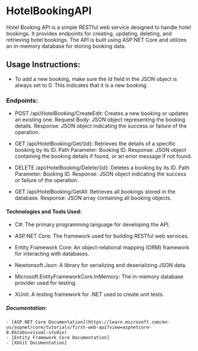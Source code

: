 # HotelBookingAPI

Hotel Booking API is a simple RESTful web service designed to handle hotel bookings. It provides endpoints for creating, updating, deleting, and retrieving hotel bookings. The API is built using ASP.NET Core and utilizes an in-memory database for storing booking data.

## Usage Instructions:
  - To add a new booking, make sure the Id field in the JSON object is always set to 0. This indicates that it is a new booking.  

### Endpoints:
  - POST /api/HotelBooking/CreateEdit: Creates a new booking or updates an existing one.
        Request Body: JSON object representing the booking details.
        Response: JSON object indicating the success or failure of the operation.
  - GET /api/HotelBooking/Get/{id}: Retrieves the details of a specific booking by its ID.
        Path Parameter: Booking ID.
        Response: JSON object containing the booking details if found, or an error message if not found.
        
  - DELETE /api/HotelBooking/Delete/{id}: Deletes a booking by its ID.
        Path Parameter: Booking ID.
        Response: JSON object indicating the success or failure of the operation.

  - GET /api/HotelBooking/GetAll: Retrieves all bookings stored in the database.
        Response: JSON array containing all booking objects.


#### Technologies and Tools Used:

  - C#: The primary programming language for developing the API.
    
  - ASP.NET Core: The framework used for building RESTful web services.
    
  - Entity Framework Core: An object-relational mapping (ORM) framework for interacting with databases.

  - Newtonsoft.Json: A library for serializing and deserializing JSON data.

  - Microsoft.EntityFrameworkCore.InMemory: The in-memory database provider used for testing.

  - XUnit: A testing framework for .NET used to create unit tests.

##### Documentation:

    - [ASP.NET Core Documentation](https://learn.microsoft.com/en-us/aspnet/core/tutorials/first-web-api?view=aspnetcore-8.0&tabs=visual-studio)
    - [Entity Framework Core Documentation]
    - [XUnit Documentation]
